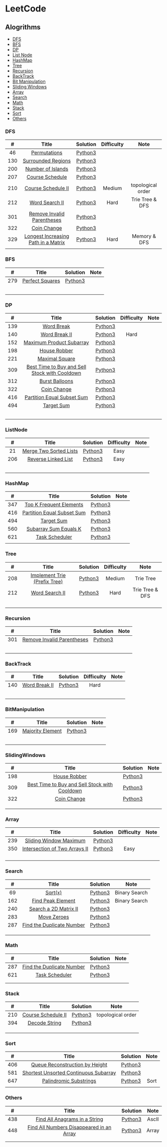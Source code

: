 # LeetCode

## Alogrithms

* [DFS](https://github.com/allenzdd/LeetCode#dfs)
* [BFS](https://github.com/allenzdd/LeetCode#bfs)
* [DP](https://github.com/allenzdd/LeetCode#dp)
* [List Node](https://github.com/allenzdd/LeetCode#listnode)
* [HashMap](https://github.com/allenzdd/LeetCode#hashmap)
* [Tree](https://github.com/allenzdd/LeetCode#tree)
* [Recursion](https://github.com/allenzdd/LeetCode#recursion)
* [BackTrack](https://github.com/allenzdd/LeetCode#backtrack)
* [Bit Manipulation](https://github.com/allenzdd/LeetCode#bitmanipulation)
* [Sliding Windows](https://github.com/allenzdd/LeetCode#slidingwindows)
* [Array](https://github.com/allenzdd/LeetCode#array)
* [Search](https://github.com/allenzdd/LeetCode#search)
* [Math](https://github.com/allenzdd/LeetCode#math)
* [Stack](https://github.com/allenzdd/LeetCode#stack)
* [Sort](https://github.com/allenzdd/LeetCode#sort)
* [Others](https://github.com/allenzdd/LeetCode#others)

### DFS

|  #   |                            Title                             |            Solution            | Difficulty |       Note        |
| :--: | :----------------------------------------------------------: | :----------------------------: | :--------: | :---------------: |
|  46  | [Permutations](https://leetcode.com/problems/permutations/)  |  [Python3](./Algorithms/Q46/Q46.py)  |            |                   |
| 130  | [Surrounded Regions](https://leetcode.com/problems/surrounded-regions/) | [Python3](./Algorithms/Q130/Q130.py) |            |                   |
| 200  | [Number of Islands](https://leetcode.com/problems/number-of-islands/) | [Python3](./Algorithms/Q200/Q200.py) |            |                   |
| 207  | [Course Schedule](https://leetcode.com/problems/course-schedule/) | [Python3](./Algorithms/Q207/Q207.py) |            |                   |
| 210  | [Course Schedule II](https://leetcode.com/problems/course-schedule-ii/) | [Python3](./Algorithms/Q210/Q210.py) |   Medium   | topological order |
| 212  | [Word Search II](https://leetcode.com/problems/word-search-ii/) | [Python3](./Algorithms/Q212/Q212.py) |    Hard    |  Trie Tree & DFS  |
| 301  | [Remove Invalid Parentheses](https://leetcode.com/problems/remove-invalid-parentheses/) | [Python3](./Algorithms/Q301/Q301.py) |            |                   |
| 322  |  [Coin Change](https://leetcode.com/problems/coin-change/)   | [Python3](./Algorithms/Q322/Q322.py) |            |                   |
| 329  | [Longest Increasing Path in a Matrix](https://leetcode.com/problems/longest-increasing-path-in-a-matrix/) | [Python3](./Algorithms/Q329/Q329.py) |    Hard    |   Memory & DFS    |
|      |                                                              |                                |            |                   |

### BFS

|  #   |                            Title                             |            Solution            | Note |
| :--: | :----------------------------------------------------------: | :----------------------------: | :--: |
| 279  | [Perfect Squares](https://leetcode.com/problems/perfect-squares/) | [Python3](./Algorithms/Q279/Q279.py) |      |
|      |                                                              |                                |      |
|      |                                                              |                                |      |
|      |                                                              |                                |      |
|      |                                                              |                                |      |
|      |                                                              |                                |      |

### DP

|  #   |                            Title                             |            Solution            | Difficulty | Note |
| :--: | :----------------------------------------------------------: | :----------------------------: | :--------: | :--: |
| 139  |   [Word Break](https://leetcode.com/problems/word-break/)    | [Python3](./Algorithms/Q139/Q139.py) |            |      |
| 140  | [Word Break II](https://leetcode.com/problems/word-break-ii) | [Python3](./Algorithms/Q140/Q140.py) |    Hard    |      |
| 152  | [Maximum Product Subarray](https://leetcode.com/problems/maximum-product-subarray) | [Python3](./Algorithms/Q152/Q152.py) |            |      |
| 198  |  [House Robber](https://leetcode.com/problems/house-robber)  | [Python3](./Algorithms/Q198/Q198.py) |            |      |
| 221  | [Maximal Square](https://leetcode.com/problems/maximal-square/) | [Python3](./Algorithms/Q221/Q221.py) |            |      |
| 309  | [Best Time to Buy and Sell Stock with Cooldown](https://leetcode.com/problems/best-time-to-buy-and-sell-stock-with-cooldown/) | [Python3](./Algorithms/Q309/Q309.py) |            |      |
| 312  | [Burst Balloons](https://leetcode.com/problems/burst-balloons/) | [Python3](./Algorithms/Q312/Q312.py) |            |      |
| 322  |  [Coin Change](https://leetcode.com/problems/coin-change/)   | [Python3](./Algorithms/Q312/Q312.py) |            |      |
| 416  | [Partition Equal Subset Sum](https://leetcode.com/problems/partition-equal-subset-sum/) | [Python3](./Algorithms/Q416/Q416.py) |            |      |
| 494  |   [Target Sum](https://leetcode.com/problems/target-sum/)    | [Python3](./Algorithms/Q494/Q494.py) |            |      |
|      |                                                              |                                |            |      |
|      |                                                              |                                |            |      |
|      |                                                              |                                |            |      |
|      |                                                              |                                |            |      |
|      |                                                              |                                |            |      |

### ListNode

|  #   |                            Title                             |               Solution               | Difficulty | Note |
| :--: | :----------------------------------------------------------: | :----------------------------------: | :--------: | :--: |
|  21  | [Merge Two Sorted Lists](https://leetcode.com/problems/merge-two-sorted-lists/) |  [Python3](./Algorithms/Q21/Q21.py)  |    Easy    |      |
| 206  | [Reverse Linked List](https://leetcode.com/problems/reverse-linked-list/) | [Python3](./Algorithms/Q206/Q206.py) |    Easy    |      |
|      |                                                              |                                      |            |      |
|      |                                                              |                                      |            |      |
|      |                                                              |                                      |            |      |
|      |                                                              |                                      |            |      |
|      |                                                              |                                      |            |      |

### HashMap

|  #   |                            Title                             |            Solution            | Note |
| :--: | :----------------------------------------------------------: | :----------------------------: | :--: |
| 347  | [Top K Frequent Elements](https://leetcode.com/problems/top-k-frequent-elements) | [Python3](./Algorithms/Q347/Q347.py) |      |
| 416  | [Partition Equal Subset Sum](https://leetcode.com/problems/partition-equal-subset-sum/) | [Python3](./Algorithms/Q416/Q416.py) |      |
| 494  |   [Target Sum](https://leetcode.com/problems/target-sum/)    | [Python3](./Algorithms/Q494/Q494.py) |      |
| 560  | [Subarray Sum Equals K](https://leetcode.com/problems/subarray-sum-equals-k/) | [Python3](./Algorithms/Q560/Q560.py) |      |
| 621  | [Task Scheduler](https://leetcode.com/problems/task-scheduler/) | [Python3](./Algorithms/Q621/Q621.py) |      |
|      |                                                              |                                |      |

### Tree

|  #   |                            Title                             |            Solution            | Difficulty |      Note       |
| :--: | :----------------------------------------------------------: | :----------------------------: | :--------: | :-------------: |
| 208  | [Implement Trie (Prefix Tree)](https://leetcode.com/problems/implement-trie-prefix-tree/) | [Python3](./Algorithms/Q208/Q208.py) |   Medium   |    Trie Tree    |
| 212  | [Word Search II](https://leetcode.com/problems/word-search-ii/) | [Python3](./Algorithms/Q212/Q212.py) |    Hard    | Trie Tree & DFS |
|      |                                                              |                                |            |                 |
|      |                                                              |                                |            |                 |
|      |                                                              |                                |            |                 |
|      |                                                              |                                |            |                 |

### Recursion

|  #   |                            Title                             |            Solution            | Note |
| :--: | :----------------------------------------------------------: | :----------------------------: | :--: |
| 301  | [Remove Invalid Parentheses](https://leetcode.com/problems/remove-invalid-parentheses/) | [Python3](./Algorithms/Q301/Q301.py) |      |
|      |                                                              |                                |      |
|      |                                                              |                                |      |
|      |                                                              |                                |      |
|      |                                                              |                                |      |
|      |                                                              |                                |      |

### BackTrack

|  #   |                            Title                             |            Solution            | Difficulty | Note |
| :--: | :----------------------------------------------------------: | :----------------------------: | :--------: | :--: |
| 140  | [Word Break II](https://leetcode.com/problems/word-break-ii) | [Python3](./Algorithms/Q140/Q140.py) |    Hard    |      |
|      |                                                              |                                |            |      |
|      |                                                              |                                |            |      |
|      |                                                              |                                |            |      |
|      |                                                              |                                |            |      |
|      |                                                              |                                |            |      |

###  BitManipulation

|  #   |                            Title                             |            Solution            | Note |
| :--: | :----------------------------------------------------------: | :----------------------------: | :--: |
| 169  | [Majority Element](https://leetcode.com/problems/majority-element/) | [Python3](./Algorithms/Q169/Q169.py) |      |
|      |                                                              |                                |      |
|      |                                                              |                                |      |
|      |                                                              |                                |      |
|      |                                                              |                                |      |
|      |                                                              |                                |      |

###   SlidingWindows

|  #   |                            Title                             |            Solution            | Note |
| :--: | :----------------------------------------------------------: | :----------------------------: | :--: |
| 198  |  [House Robber](https://leetcode.com/problems/house-robber)  | [Python3](./Algorithms/Q198/Q198.py) |      |
| 309  | [Best Time to Buy and Sell Stock with Cooldown](https://leetcode.com/problems/best-time-to-buy-and-sell-stock-with-cooldown/) | [Python3](./Algorithms/Q309/Q309.py) |      |
| 322  |  [Coin Change](https://leetcode.com/problems/coin-change/)   | [Python3](./Algorithms/Q312/Q312.py) |      |
|      |                                                              |                                |      |
|      |                                                              |                                |      |
|      |                                                              |                                |      |

### Array

|  #   |                            Title                             |            Solution            | Difficulty | Note |
| :--: | :----------------------------------------------------------: | :----------------------------: | :--------: | :--: |
| 239  | [Sliding Window Maximum](https://leetcode.com/problems/sliding-window-maximum/) | [Python3](./Algorithms/Q239/Q239.py) |            |      |
| 350  | [Intersection of Two Arrays II](https://leetcode.com/problems/intersection-of-two-arrays-ii/) | [Python3](./Algorithms/Q350/Q350.py) |    Easy    |      |
|      |                                                              |                                |            |      |
|      |                                                              |                                |            |      |
|      |                                                              |                                |            |      |
|      |                                                              |                                |            |      |

###  Search

|  #   |                            Title                             |            Solution            |     Note      |
| :--: | :----------------------------------------------------------: | :----------------------------: | :-----------: |
|  69  |       [Sqrt(x)](https://leetcode.com/problems/sqrtx/)        |  [Python3](./Algorithms/Q69/Q69.py)  | Binary Search |
| 162  | [Find Peak Element](https://leetcode.com/problems/find-peak-element/) | [Python3](./Algorithms/Q162/Q162.py) | Binary Search |
| 240  | [Search a 2D Matrix II](https://leetcode.com/problems/search-a-2d-matrix-ii/) | [Python3](./Algorithms/Q240/Q240.py) |               |
| 283  |  [Move Zeroes](https://leetcode.com/problems/move-zeroes/)   | [Python3](./Algorithms/Q283/Q283.py) |               |
| 287  | [Find the Duplicate Number](https://leetcode.com/problems/find-the-duplicate-number/) | [Python3](./Algorithms/Q287/Q287.py) |               |
|      |                                                              |                                |               |
|      |                                                              |                                |               |
|      |                                                              |                                |               |

### Math

|  #   |                            Title                             |            Solution            | Note |
| :--: | :----------------------------------------------------------: | :----------------------------: | :--: |
| 287  | [Find the Duplicate Number](https://leetcode.com/problems/find-the-duplicate-number/) | [Python3](./Algorithms/Q287/Q287.py) |      |
| 621  | [Task Scheduler](https://leetcode.com/problems/task-scheduler/) | [Python3](./Algorithms/Q621/Q621.py) |      |
|      |                                                              |                                |      |
|      |                                                              |                                |      |

###  Stack

|  #   |                            Title                             |            Solution            |       Note        |
| :--: | :----------------------------------------------------------: | :----------------------------: | :---------------: |
| 210  | [Course Schedule II](https://leetcode.com/problems/course-schedule-ii/) | [Python3](./Algorithms/Q210/Q210.py) | topological order |
| 394  | [Decode String](https://leetcode.com/problems/decode-string/) | [Python3](./Algorithms/Q394/Q394.py) |                   |
|      |                                                              |                                |                   |
|      |                                                              |                                |                   |
|      |                                                              |                                |                   |

### Sort

|  #   |                            Title                             |            Solution            | Note |
| :--: | :----------------------------------------------------------: | :----------------------------: | :--: |
| 406  | [Queue Reconstruction by Height](https://leetcode.com/problems/queue-reconstruction-by-height/) | [Python3](./Algorithms/Q406/Q406.py) |      |
| 581  | [Shortest Unsorted Continuous Subarray](https://leetcode.com/problems/shortest-unsorted-continuous-subarray/) | [Python3](./Algorithms/Q581/Q581.py) |      |
| 647  | [Palindromic Substrings](https://leetcode.com/problems/palindromic-substrings) | [Python3](./Algorithms/Q647/Q647.py) | Sort |
|      |                                                              |                                |      |

###  Others

|  #   |                            Title                             |            Solution            | Note  |
| :--: | :----------------------------------------------------------: | :----------------------------: | :---: |
| 438  | [Find All Anagrams in a String](https://leetcode.com/problems/find-all-anagrams-in-a-string/) | [Python3](./Algorithms/Q438/Q438.py) | AscII |
| 448  | [Find All Numbers Disappeared in an Array](https://leetcode.com/problems/find-all-numbers-disappeared-in-an-array/) | [Python3](./Algorithms/Q448/Q448.py) | Array |
|      |                                                              |                                |       |
|      |                                                              |                                |       |

### 